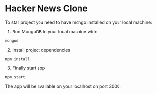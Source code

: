 # Hacker News Clone


To star project you need to have mongo installed on your local machine:

1. Run MongoDB in your local machine with:

```
mongod
```

2. Install project dependencies
```
npm install
```

3. Finally start app

```
npm start
```

The app will be available on your localhost on port 3000.




